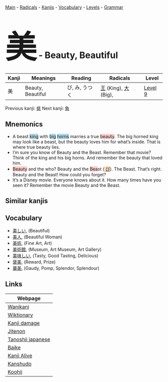 <style> bigfont {font-size: 100px}</style>
[Main](../index.md) -
[Radicals](../radicals.md) -
[Kanjis](../kanjis.md) -
[Vocabulary](../vocabulary.md) -
[Levels](../levels.md) -
[Grammar](../grammar.md)
# <bigfont> 美</bigfont> - Beauty, Beautiful 

| Kanji | Meanings | Reading | Radicals | Level |
| --- | --- | --- | --- | --- |
| 美 | Beauty, Beautiful | び, み, うつく | [王](../radicals/王.md) (King), [大](../radicals/大.md) (Big),  | [Level 9](../levels/wk_level9.md) |

Previous kanji: [県](県.md) Next kanji: [負](負.md) 

## Mnemonics
 * A beast <span style="background-color:#ADD8E6"> king</span> with <span style="background-color:#ADD8E6"> big</span> <span style="background-color:#ADD8E6"> horns</span> marries a true <span style="background-color:#ffcccb"> beauty</span>. The big horned king may look like a beast, but the beauty loves him for what’s inside. That is where true beauty lies.
* I’m sure you know of Beauty and the Beast. Remember that movie? Think of the king and his big horns. And remember the beauty that loved him.
* <span style="background-color:#ffcccb"> Beauty</span> and the who? Beauty and the <span style="background-color:#ffcccb"> Bea</span>st (<span style="background-color:#fed8b1"> [び](https://jisho.org/search/び)</span>). The Beast. That’s right. Beauty and the Beast! How could you forget?
* It’s a Disney movie. Everyone knows about it. How many times have you seen it? Remember the movie Beauty and the Beast.


## Similar kanjis
 


## Vocabulary
 * [美しい](../vocabulary/美.md), (Beautiful)
* [美人](../vocabulary/美.md), (Beautiful Woman)
* [美術](../vocabulary/美.md), (Fine Art, Art)
* [美術館](../vocabulary/美.md), (Museum, Art Museum, Art Gallery)
* [美味しい](../vocabulary/美.md), (Tasty, Good Tasting, Delicious)
* [褒美](../vocabulary/美.md), (Reward, Prize)
* [華美](../vocabulary/美.md), (Gaudy, Pomp, Splendor, Splendour)



## Links 

| Webpage |
| --- |
| [Wanikani          ](https://www.wanikani.com/kanji/美) |
| [Wiktionary        ](https://en.wiktionary.org/wiki/美) |
| [Kanji damage      ](http://www.kanjidamage.com/kanji/search?utf8=✓&q=美) |
| [Jitenon           ](https://jitenon.com/kanji/美) |
| [Tanoshii japanese ](https://www.tanoshiijapanese.com/dictionary/kanji.cfm?k=美) |
| [Baike             ](https://baike.baidu.com/item/美) |
| [Kanji Alive       ](https://app.kanjialive.com/美) |
| [Kanshudo          ](https://www.kanshudo.com/searchmn?q=美) |
| [Koohii            ](https://kanji.koohii.com/study/kanji/美) |
